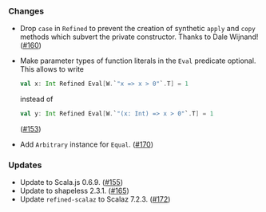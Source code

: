 ### Changes

* Drop `case` in `Refined` to prevent the creation of synthetic `apply`
  and `copy` methods which subvert the private constructor.
  Thanks to Dale Wijnand! ([#160])
* Make parameter types of function literals in the `Eval` predicate
  optional. This allows to write

  ```scala
  val x: Int Refined Eval[W.`"x => x > 0"`.T] = 1
  ```
  instead of
  ```scala
  val y: Int Refined Eval[W.`"(x: Int) => x > 0"`.T] = 1
  ```
  ([#153])
* Add `Arbitrary` instance for `Equal`. ([#170])

### Updates

* Update to Scala.js 0.6.9. ([#155])
* Update to shapeless 2.3.1. ([#165])
* Update `refined-scalaz` to Scalaz 7.2.3. ([#172])

[#153]: https://github.com/fthomas/refined/pull/153
[#155]: https://github.com/fthomas/refined/pull/155
[#160]: https://github.com/fthomas/refined/pull/160
[#165]: https://github.com/fthomas/refined/pull/165
[#170]: https://github.com/fthomas/refined/pull/170
[#172]: https://github.com/fthomas/refined/pull/172

